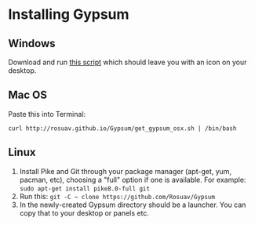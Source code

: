 ---
---
Installing Gypsum
=================

Windows
-------
Download and run [this script](http://rosuav.github.io/Gypsum/get_gypsum.bat)
which should leave you with an icon on your desktop.

Mac OS
------
Paste this into Terminal:

    curl http://rosuav.github.io/Gypsum/get_gypsum_osx.sh | /bin/bash

Linux
-----

1. Install Pike and Git through your package manager (apt-get, yum, pacman,
   etc), choosing a "full" option if one is available. For example:
   `sudo apt-get install pike8.0-full git`
2. Run this: `git -C ~ clone https://github.com/Rosuav/Gypsum`
3. In the newly-created Gypsum directory should be a launcher. You can copy
   that to your desktop or panels etc.
